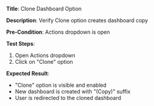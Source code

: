 **Title**: Clone Dashboard Option

**Description**: Verify Clone option creates dashboard copy

**Pre-Condition**: Actions dropdown is open

**Test Steps**:
1. Open Actions dropdown
2. Click on "Clone" option

**Expected Result**:
- "Clone" option is visible and enabled
- New dashboard is created with "(Copy)" suffix
- User is redirected to the cloned dashboard